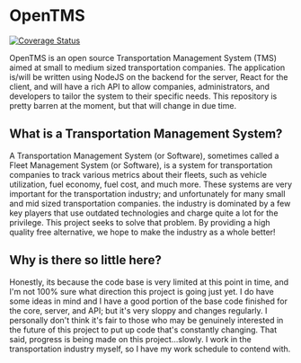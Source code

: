 # OpenTMS

[![Coverage Status](https://coveralls.io/repos/github/Open-TMS/open-tms/badge.svg?branch=master)](https://coveralls.io/github/Open-TMS/open-tms?branch=master)

OpenTMS is an open source Transportation Management System (TMS) aimed at small
to medium sized transportation companies. The application is/will be written
using NodeJS on the backend for the server, React for the client, and will have
a rich API to allow companies, administrators, and developers to tailor the
system to their specific needs. This repository is pretty barren at the moment,
but that will change in due time.

## What is a Transportation Management System?

A Transportation Management System (or Software), sometimes called a Fleet
Management System (or Software), is a system for transportation companies to
track various metrics about their fleets, such as vehicle utilization, fuel
economy, fuel cost, and much more. These systems are very important for the
transportation industry; and unfortunately for many small and mid sized
transportation companies. the industry is dominated by a few key players
that use outdated technologies and charge quite a lot for the privilege. This
project seeks to solve that problem. By providing a high quality free
alternative, we hope to make the industry as a whole better!

## Why is there so little here?

Honestly, its because the code base is very limited at this point in time, and
I'm not 100% sure what direction this project is going just yet. I do have some
ideas in mind and I have a good portion of the base code finished for the core,
server, and API; but it's very sloppy and changes regularly. I personally don't
think it's fair to those who may be genuinely interested in the future of this
project to put up code that's constantly changing. That said, progress is being
made on this project...slowly. I work in the transportation industry myself, so
I have my work schedule to contend with.
